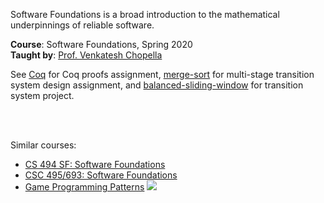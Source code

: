 Software Foundations is a broad introduction to the mathematical
underpinnings of reliable software.

**Course**: Software Foundations, Spring 2020<br>
**Taught by**: [Prof. Venkatesh Chopella]

See [Coq] for Coq proofs assignment,
[merge-sort] for multi-stage transition system design assignment,
and [balanced-sliding-window] for transition system project.

<br>
<br>


Similar courses:
- [CS 494 SF: Software Foundations](https://www.cs.uic.edu/~mansky/teaching/cs494sf/sp19/schedule.html)
- [CSC 495/693: Software Foundations](https://www.uncg.edu/cmp/faculty/srtate/495.f16/index.php)
- [Game Programming Patterns](https://gameprogrammingpatterns.com/contents.html)
![](https://ga-beacon.deno.dev/G-4FTHWYCNMC:Ze0vK3cdTmSz-bzSssU1-Q/github.com/iiithf/software-foundations)

[Coq]: Assignments/Coq
[merge-sort]: https://github.com/htmlf/merge-sort
[balanced-sliding-window]: https://github.com/htmlf/balanced-sliding-window
[Prof. Venkatesh Chopella]: https://www.iiit.ac.in/people/faculty/choppell/
